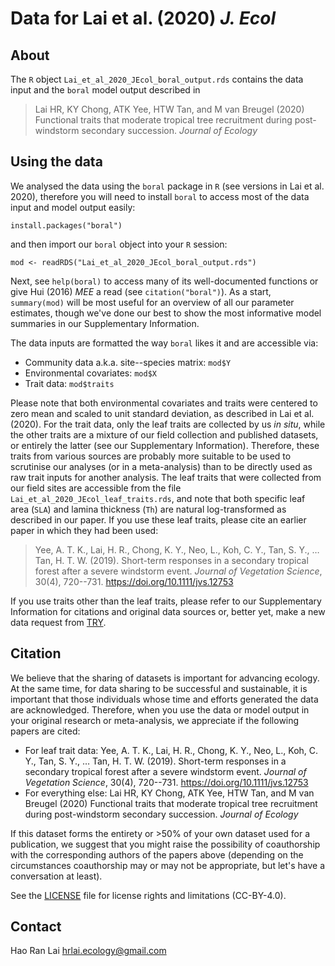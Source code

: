 # Data for Lai et al. (2020) *J. Ecol*

## About
The `R` object `Lai_et_al_2020_JEcol_boral_output.rds` contains the data input and the `boral` model output described in
> Lai HR, KY Chong, ATK Yee, HTW Tan, and M van Breugel (2020) Functional traits that moderate tropical tree recruitment during post-windstorm secondary succession. *Journal of Ecology*

## Using the data
We analysed the data using the `boral` package in `R` (see versions in Lai et al. 2020), therefore you will need to install `boral` to access most of the data input and model output easily:

```install.packages("boral")```

and then import our `boral` object into your `R` session:

```mod <- readRDS("Lai_et_al_2020_JEcol_boral_output.rds")```

Next, see `help(boral)` to access many of its well-documented functions or give Hui (2016) *MEE* a read (see `citation("boral")`). As a start, `summary(mod)` will be most useful for an overview of all our parameter estimates, though we've done our best to show the most informative model summaries in our Supplementary Information.

The data inputs are formatted the way `boral` likes it and are accessible via:

- Community data a.k.a. site--species matrix: `mod$Y`
- Environmental covariates: `mod$X`
- Trait data: `mod$traits`

Please note that both environmental covariates and traits were centered to zero mean and scaled to unit standard deviation, as described in Lai et al. (2020). For the trait data, only the leaf traits are collected by us *in situ*, while the other traits are a mixture of our field collection and published datasets, or entirely the latter (see our Supplementary Information). Therefore, these traits from various sources are probably more suitable to be used to scrutinise our analyses (or in a meta-analysis) than to be directly used as raw trait inputs for another analysis. The leaf traits that were collected from our field sites are accessible from the file `Lai_et_al_2020_JEcol_leaf_traits.rds`, and note that both specific leaf area (`SLA`) and lamina thickness (`Th`) are natural log-transformed as described in our paper. If you use these leaf traits, please cite an earlier paper in which they had been used:
> Yee, A. T. K., Lai, H. R., Chong, K. Y., Neo, L., Koh, C. Y., Tan, S. Y., … Tan, H. T. W. (2019). Short-term responses in a secondary tropical forest after a severe windstorm event. *Journal of Vegetation Science*, 30(4), 720--731. https://doi.org/10.1111/jvs.12753

If you use traits other than the leaf traits, please refer to our Supplementary Information for citations and original data sources or, better yet, make a new data request from [TRY](https://www.try-db.org/TryWeb/Home.php).

## Citation
We believe that the sharing of datasets is important for advancing ecology. At the same time, for data sharing to be successful and sustainable, it is important that those individuals whose time and efforts generated the data are acknowledged. Therefore, when you use the data or model output in your original research or meta-analysis, we appreciate if the following papers are cited:

- For leaf trait data: Yee, A. T. K., Lai, H. R., Chong, K. Y., Neo, L., Koh, C. Y., Tan, S. Y., … Tan, H. T. W. (2019). Short-term responses in a secondary tropical forest after a severe windstorm event. *Journal of Vegetation Science*, 30(4), 720--731. https://doi.org/10.1111/jvs.12753
- For everything else: Lai HR, KY Chong, ATK Yee, HTW Tan, and M van Breugel (2020) Functional traits that moderate tropical tree recruitment during post-windstorm secondary succession. *Journal of Ecology*

If this dataset forms the entirety or >50% of your own dataset used for a publication, we suggest that you might raise the possibility of coauthorship with the corresponding authors of the papers above (depending on the circumstances coauthorship may or may not be appropriate, but let's have a conversation at least).

See the [LICENSE](https://github.com/hrlai/Lai_et_al_2020_JEcol_Trait_Env/blob/master/LICENSE.md) file for license rights and limitations (CC-BY-4.0).

## Contact
Hao Ran Lai [hrlai.ecology@gmail.com](mailto:hrlai.ecology@gmail.com)
